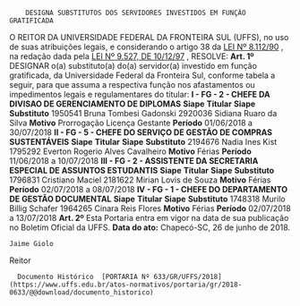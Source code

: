         DESIGNA SUBSTITUTOS DOS SERVIDORES INVESTIDOS EM FUNÇÃO GRATIFICADA  

 O REITOR DA UNIVERSIDADE FEDERAL DA FRONTEIRA SUL (UFFS), no uso de suas atribuições legais, e considerando o artigo 38 da [LEI Nº 8.112/90](http://www.planalto.gov.br/ccivil_03/leis/l8112cons.htm)  , na redação dada pela [LEI Nº 9.527, DE 10/12/97](http://www.planalto.gov.br/ccivil_03/Leis/l9527.htm)  , RESOLVE:     **Art. 1º** DESIGNAR o(a) substituto(a) do(a) servidor(a) investido em função gratificada, da Universidade Federal da Fronteira Sul, conforme tabela a seguir, para que assuma a respectiva função nos afastamentos ou impedimentos legais e regulamentares do titular:   **I - FG - 2 - CHEFE DA DIVISAO DE GERENCIAMENTO DE DIPLOMAS**       **Siape**       **Titular**       **Siape**       **Substituto**        1950541    Bruna Tombesi Gadonski    2920036    Sidiana Ruaro da Silva       **Motivo**     Prorrogação Licença Gestante     **Período**     01/06/2018 a 30/07/2018      **II - FG - 5 - CHEFE DO SERVIÇO DE GESTÃO DE COMPRAS SUSTENTÁVEIS**       **Siape**       **Titular**       **Siape**       **Substituto**        2194676    Nadia Ines Kist    1795292    Everton Rogerio Alves Cavalheiro       **Motivo**     Férias     **Período**     11/06/2018 a 10/07/2018      **III - FG - 2 - ASSISTENTE DA SECRETARIA ESPECIAL DE ASSUNTOS ESTUDANTIS**       **Siape**       **Titular**       **Siape**       **Substituto**        1796831    Cristiano Maciel    2181622    Mirian Lovis de Souza       **Motivo**     Férias     **Período**     02/07/2018 a 08/07/2018      **IV - FG - 1 - CHEFE DO DEPARTAMENTO DE GESTÃO DOCUMENTAL**       **Siape**       **Titular**       **Siape**       **Substituto**        1748318    Murilo Billig Schafer    1964265    Cinara Reis Flores       **Motivo**     Férias     **Período**     02/07/2018 a 13/07/2018        **Art. 2º** Esta Portaria entra em vigor na data de sua publicação no Boletim Oficial da UFFS.       **Data do ato:** Chapecó-SC, 26 de junho de 2018.   
 

    Jaime Giolo   
 Reitor 

      Documento Histórico  [PORTARIA Nº 633/GR/UFFS/2018](https://www.uffs.edu.br/atos-normativos/portaria/gr/2018-0633/@@download/documento_historico)     
      